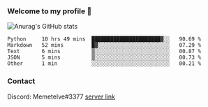 ### Welcome to my profile 👋

<!--
**Memetelve/Memetelve** is a ✨ _special_ ✨ repository because its `README.md` (this file) appears on your GitHub profile.

Here are some ideas to get you started:

- 🔭 I’m currently working on ...
- 🌱 I’m currently learning ...
- 👯 I’m looking to collaborate on ...
- 🤔 I’m looking for help with ...
- 💬 Ask me about ...
- 📫 How to reach me: ...
- 😄 Pronouns: ...
- ⚡ Fun fact: ...
-->

![Anurag's GitHub stats](https://github-readme-stats.vercel.app/api?username=Memetelve&theme=tokyonight&show_icons=true&count_private=True)

<!--START_SECTION:waka-->
```text
Python     10 hrs 49 mins  ██████████████████████▓░░   90.69 % 
Markdown   52 mins         █▓░░░░░░░░░░░░░░░░░░░░░░░   07.29 % 
Text       6 mins          ▒░░░░░░░░░░░░░░░░░░░░░░░░   00.87 % 
JSON       5 mins          ▒░░░░░░░░░░░░░░░░░░░░░░░░   00.73 % 
Other      1 min           ░░░░░░░░░░░░░░░░░░░░░░░░░   00.21 % 
```
<!--END_SECTION:waka-->


### Contact

Discord: Memetelve#3377 <a href="https://discord.gg/EnycrkqzfY">server link</a>
